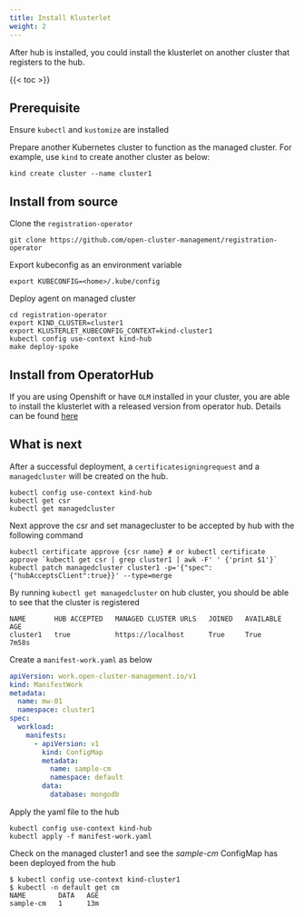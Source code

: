 ```yaml
---
title: Install Klusterlet
weight: 2
---
```


After hub is installed, you could install the klusterlet on another cluster that registers to the hub.

<!-- spellchecker-disable -->

{{< toc >}}

<!-- spellchecker-enable -->

## Prerequisite

Ensure `kubectl` and `kustomize` are installed

Prepare another Kubernetes cluster to function as the managed cluster. For example, use `kind` to create another cluster as below:

```Shell
kind create cluster --name cluster1
```

## Install from source

Clone the `registration-operator`

```Shell
git clone https://github.com/open-cluster-management/registration-operator
```

Export kubeconfig as an environment variable

```
export KUBECONFIG=<home>/.kube/config
```

Deploy agent on managed cluster

```Shell
cd registration-operator
export KIND_CLUSTER=cluster1
export KLUSTERLET_KUBECONFIG_CONTEXT=kind-cluster1
kubectl config use-context kind-hub
make deploy-spoke
```

## Install from OperatorHub
If you are using Openshift or have `OLM` installed in your cluster, you are able to install the klusterlet with a released version from operator hub. Details can be found [here](https://operatorhub.io/operator/klusterlet)

## What is next

After a successful deployment, a `certificatesigningrequest` and a `managedcluster` will
be created on the hub.

```Shell
kubectl config use-context kind-hub
kubectl get csr
kubectl get managedcluster
```

Next approve the csr and set managecluster to be accepted by hub with the following command

```Shell
kubectl certificate approve {csr name} # or kubectl certificate approve `kubectl get csr | grep cluster1 | awk -F' ' {'print $1'}`
kubectl patch managedcluster cluster1 -p='{"spec":{"hubAcceptsClient":true}}' --type=merge
```

By running `kubectl get managedcluster` on hub cluster, you should be able to see that the cluster is registered

```Shell
NAME       HUB ACCEPTED   MANAGED CLUSTER URLS   JOINED   AVAILABLE   AGE
cluster1   true           https://localhost      True     True        7m58s
```

Create a `manifest-work.yaml` as below

```yaml
apiVersion: work.open-cluster-management.io/v1
kind: ManifestWork
metadata:
  name: mw-01
  namespace: cluster1
spec:
  workload:
    manifests:
      - apiVersion: v1
        kind: ConfigMap
        metadata:
          name: sample-cm
          namespace: default
        data:
          database: mongodb
```

Apply the yaml file to the hub

```Shell
kubectl config use-context kind-hub
kubectl apply -f manifest-work.yaml
```

Check on the managed cluster1 and see the _sample-cm_ ConfigMap has been deployed from the hub

```Shell
$ kubectl config use-context kind-cluster1
$ kubectl -n default get cm
NAME        DATA   AGE
sample-cm   1      13m
```